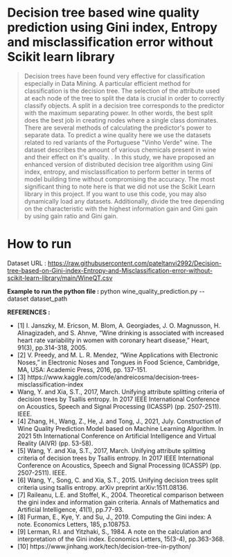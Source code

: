 # Decision tree based wine quality prediction using Gini index, Entropy and misclassification error without Scikit learn library 
> Decision trees have been found very effective for classification especially in Data Mining. A particular efficient method for classification is the decision tree. The selection of the attribute used at each node of the tree to split the data is crucial in order to correctly classify objects. A split in a decision tree corresponds to the predictor with the maximum separating power. In other words, the best split does the best job in creating nodes where a single class dominates. There are several methods of calculating the predictor's power to separate data. To predict a wine quality here we use the datasets related to red variants of the Portuguese "Vinho Verde" wine. The dataset describes the amount of various chemicals present in wine and their effect on it's quality. . In this study, we have proposed an enhanced version of distributed decision tree algorithm using Gini index, entropy, and misclassification to perform better in terms of model building time without compromising the accuracy. The most significant thing to note here is that we did not use the Scikit Learn library in this project. If you want to use this code, you may also dynamically load any datasets. Additionally, divide the tree depending on the characteristic with the highest information gain and Gini gain by using gain ratio and Gini gain.
# How to run 
  Dataset URL : https://raw.githubusercontent.com/pateltanvi2992/Decision-tree-based-on-Gini-index-Entropy-and-Misclassification-error-without-scikit-learn-library/main/WineQT.csv 
  
  <b>Example to run the python file : </b> 
  python wine_quality_prediction.py --dataset dataset_path
  
  

<b>REFERENCES :</b>
<ul>
<li> [1] I. Janszky, M. Ericson, M. Blom, A. Georgiades, J. O. Magnusson, H. Alinagizadeh, and S. Ahnve, “Wine drinking is associated with increased heart rate variability in women with coronary heart disease,” Heart, 91(3), pp.314-318, 2005. </li>
<li> [2] V. Preedy, and M. L. R. Mendez, “Wine Applications with Electronic Noses,” in Electronic Noses and Tongues in Food Science, Cambridge, MA, USA: Academic Press, 2016, pp. 137-151. </li>
<li> [3] https://www.kaggle.com/code/andreicosma/decision-trees-misclassification-index </li>
<li> Wang, Y. and Xia, S.T., 2017, March. Unifying attribute splitting criteria of decision trees by Tsallis entropy. In 2017 IEEE International Conference on Acoustics, Speech and Signal Processing (ICASSP) (pp. 2507-2511). IEEE. </li>
<li> [4] Zhang, H., Wang, Z., He, J. and Tong, J., 2021, July. Construction of Wine Quality Prediction Model based on Machine Learning Algorithm. In 2021 5th International Conference on Artificial Intelligence and Virtual Reality (AIVR) (pp. 53-58).</li>
<li> [5] Wang, Y. and Xia, S.T., 2017, March. Unifying attribute splitting criteria of decision trees by Tsallis entropy. In 2017 IEEE International Conference on Acoustics, Speech and Signal Processing (ICASSP) (pp. 2507-2511). IEEE. </li>
<li> [6]  Wang, Y., Song, C. and Xia, S.T., 2015. Unifying decision trees split criteria using tsallis entropy. arXiv preprint arXiv:1511.08136. </li>
<li> [7] Raileanu, L.E. and Stoffel, K., 2004. Theoretical comparison between the gini index and information gain criteria. Annals of Mathematics and Artificial Intelligence, 41(1), pp.77-93.</li>
<li> [8]  Furman, E., Kye, Y. and Su, J., 2019. Computing the Gini index: A note. Economics Letters, 185, p.108753. </li> 
<li> [9] Lerman, R.I. and Yitzhaki, S., 1984. A note on the calculation and interpretation of the Gini index. Economics Letters, 15(3-4), pp.363-368.</li>
<li> [10] https://www.jinhang.work/tech/decision-tree-in-python/ </li>
</ul>
